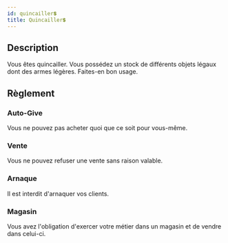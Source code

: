 ```yaml
---
id: quincailler💲
title: Quincailler💲
---
```


## Description
Vous êtes quincailler. Vous possédez un stock de différents objets légaux dont des armes légères. Faites-en bon usage.

## Règlement

### Auto-Give
Vous ne pouvez pas acheter quoi que ce soit pour vous-même.

### Vente
Vous ne pouvez refuser une vente sans raison valable.

### Arnaque
Il est interdit d'arnaquer vos clients.

### Magasin
Vous avez l'obligation d'exercer votre métier dans un magasin et de vendre dans celui-ci.
